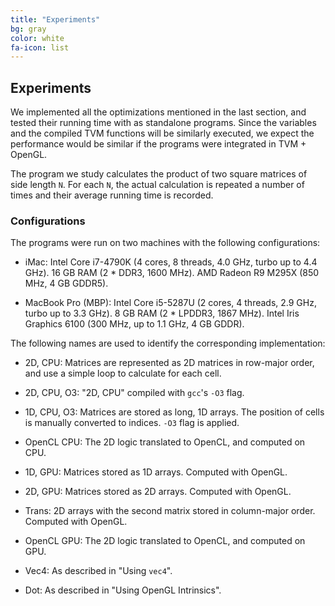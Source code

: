 ```yaml
---
title: "Experiments"
bg: gray
color: white
fa-icon: list
---
```


## Experiments

We implemented all the optimizations mentioned in the last section, and tested their running time with as standalone programs. Since the variables and the compiled TVM functions will be similarly executed, we expect the performance would be similar if the programs were integrated in TVM + OpenGL.

The program we study calculates the product of two square matrices of side length `N`. For each `N`, the actual calculation is repeated a number of times and their average running time is recorded.

### Configurations

The programs were run on two machines with the following configurations:

- iMac: Intel Core i7-4790K (4 cores, 8 threads, 4.0 GHz, turbo up to 4.4 GHz). 16 GB RAM (2 * DDR3, 1600 MHz). AMD Radeon R9 M295X (850 MHz, 4 GB GDDR5).

- MacBook Pro (MBP): Intel Core i5-5287U (2 cores, 4 threads, 2.9 GHz, turbo up to 3.3 GHz). 8 GB RAM (2 * LPDDR3, 1867 MHz). Intel Iris Graphics 6100 (300 MHz, up to 1.1 GHz, 4 GB GDDR).

The following names are used to identify the corresponding implementation:

- 2D, CPU: Matrices are represented as 2D matrices in row-major order, and use a simple loop to calculate for each cell.

- 2D, CPU, O3: "2D, CPU" compiled with `gcc`'s `-O3` flag.

- 1D, CPU, O3: Matrices are stored as long, 1D arrays. The position of cells is manually converted to indices. `-O3` flag is applied.

- OpenCL CPU: The 2D logic translated to OpenCL, and computed on CPU.

- 1D, GPU: Matrices stored as 1D arrays. Computed with OpenGL.

- 2D, GPU: Matrices stored as 2D arrays. Computed with OpenGL.

- Trans: 2D arrays with the second matrix stored in column-major order. Computed with OpenGL.

- OpenCL GPU: The 2D logic translated to OpenCL, and computed on GPU.

- Vec4: As described in "Using `vec4`".

- Dot: As described in "Using OpenGL Intrinsics".
